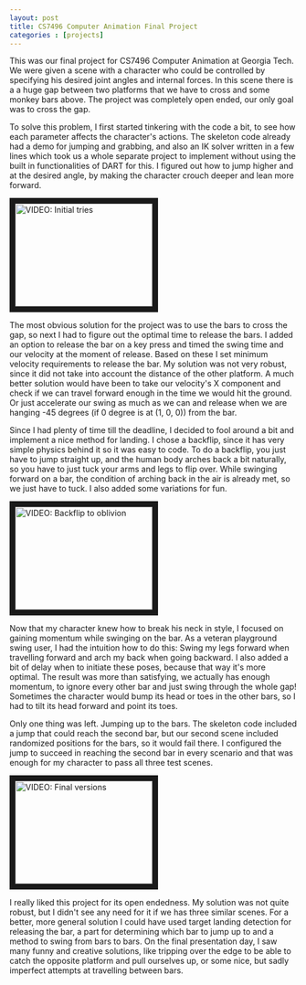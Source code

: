 ```yaml
---
layout: post
title: CS7496 Computer Animation Final Project
categories : [projects]
---
```


This was our final project for CS7496 Computer Animation at Georgia Tech. We were given a scene with a character who could be controlled by specifying his desired joint angles and internal forces. In this scene there is a a huge gap between two platforms that we have to cross and some monkey bars above. The project was completely open ended, our only goal was to cross the gap.

To solve this problem, I first started tinkering with the code a bit, to see how each parameter affects the character's actions. The skeleton code already had a demo for jumping and grabbing, and also an IK solver written in a few lines which took us a whole separate project to implement without using the built in functionalities of DART for this. I figured out how to jump higher and at the desired angle, by making the character crouch deeper and lean more forward.

<a href="http://www.youtube.com/watch?feature=player_embedded&v=iCCONe6ODjw
" target="_blank"><img src="http://img.youtube.com/vi/iCCONe6ODjw/0.jpg" 
alt="VIDEO: Initial tries" width="240" height="180" border="10" /></a>

The most obvious solution for the project was to use the bars to cross the gap, so next I had to figure out the optimal time to release the bars. I added an option to release the bar on a key press and timed the swing time and our velocity at the moment of release. Based on these I set minimum velocity requirements to release the bar. My solution was not very robust, since it did not take into account the distance of the other platform. A much better solution would have been to take our velocity's X component and check if we can travel forward enough in the time we would hit the ground. Or just accelerate our swing as much as we can and release when we are hanging -45 degrees (if 0 degree is at (1, 0, 0)) from the bar.

Since I had plenty of time till the deadline, I decided to fool around a bit and implement a nice method for landing. I chose a backflip, since it has very simple physics behind it so it was easy to code. To do a backflip, you just have to jump straight up, and the human body arches back a bit naturally, so you have to just tuck your arms and legs to flip over. While swinging forward on a bar, the condition of arching back in the air is already met, so we just have to tuck. I also added some variations for fun.

<a href="http://www.youtube.com/watch?feature=player_embedded&v=2M515wQdfJE
" target="_blank"><img src="http://img.youtube.com/vi/2M515wQdfJE/0.jpg" 
alt="VIDEO: Backflip to oblivion" width="240" height="180" border="10" /></a>

Now that my character knew how to break his neck in style, I focused on gaining momentum while swinging on the bar. As a veteran playground swing user, I had the intuition how to do this: Swing my legs forward when travelling forward and arch my back when going backward. I also added a bit of delay when to initiate these poses, because that way it's more optimal. The result was more than satisfying, we actually has enough momentum, to ignore every other bar and just swing through the whole gap! Sometimes the character would bump its head or toes in the other bars, so I had to tilt its head forward and point its toes.

Only one thing was left. Jumping up to the bars. The skeleton code included a jump that could reach the second bar, but our second scene included randomized positions for the bars, so it would fail there. I configured the jump to succeed in reaching the second bar in every scenario and that was enough for my character to pass all three test scenes.

<a href="http://www.youtube.com/watch?feature=player_embedded&v=W_a4lH0vZ5o
" target="_blank"><img src="http://img.youtube.com/vi/W_a4lH0vZ5o/0.jpg" 
alt="VIDEO: Final versions" width="240" height="180" border="10" /></a>

I really liked this project for its open endedness. My solution was not quite robust, but I didn't see any need for it if we has three similar scenes. For a better, more general solution I could have used target landing detection for releasing the bar, a part for determining which bar to jump up to and a method to swing from bars to bars. On the final presentation day, I saw many funny and creative solutions, like tripping over the edge to be able to catch the opposite platform and pull ourselves up, or some nice, but sadly imperfect attempts at travelling between bars.